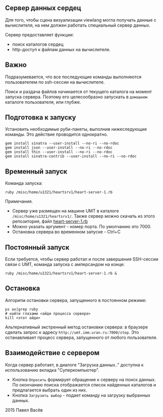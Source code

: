 ## Сервер данных сердец

Для того, чтобы сцена визуализации viewlang могла получать данные с вычислителя, на нем должен работать специальный сервер данных. 

Сервер предоставляет функции:
* поиск каталогов сердец
* http-доступ к файлам данных на вычислителе.

## Важно 
Подразумевается, что все последующие команды выполняются пользователем по ssh-сессии на вычислителе.

Поиск и раздача файлов начинается от текущего каталога на момент запуска сервера.
Поэтому его целесообразно запускать в `домашнем` каталоге пользователя, или глубже.

## Подготовка к запуску

Установить необходимые руби-пакеты, выполнив нижеследующие команды. Это действие проводится однократно.

```
gem install sinatra --user-install --no-ri --no-rdoc
gem install json --user-install --no-ri --no-rdoc
gem install thin --user-install --no-ri --no-rdoc
gem install sinatra-contrib --user-install --no-ri --no-rdoc
```

## Временный запуск
Команда запуска:
```
ruby /misc/home/u1321/heartsrv1/heart-server-1.rb
```
Примечания. 
* Сервер уже размещен на машине UMT в каталоге `/misc/home/u1321/heartsrv1/`. Также сервер можно скачать из этого репозитория, файл [heart-server-1.rb](heart-server-1.rb)
* Можно указать аргумент - номер порта. По умолчанию это 7000.
* Остановка сервера во временном запуске - Ctrl+C

## Постоянный запуск
Если требуется, чтобы сервер работал и после завершения SSH-сессии связи с UMT, команда запуска с амперсандом на конце:
```
ruby /misc/home/u1321/heartsrv1/heart-server-1.rb &
```

## Остановка
Алгоритм остановки сервера, запущенного в постоянном режиме:
```
ps ax|grep ruby
# найти глазами <айди процесса сервера>
kill <этот айди>
```
Альтернативный экстренный метод остановки сервера: в браузере сделать запрос к адресу `http://umt.imm.uran.ru:7000/stop`. Это останавливает процесс сервера, запущенного от любого пользователя.

## Взаимодействие с сервером
Когда сервер работает, в диалоге "Загрузка данных.." доступна к использованию вкладка "Суперкомпьютер". 
* Кнопка `Опросить` формирует обращение к серверу на поиск данных. По окончанию поиска отображается список найденных каталогов и предлагается выбрать один из них.
* Кнопка `Загрузить выбор` - подает команду на загрузку выбранных данных.

2015 Павел Васёв
